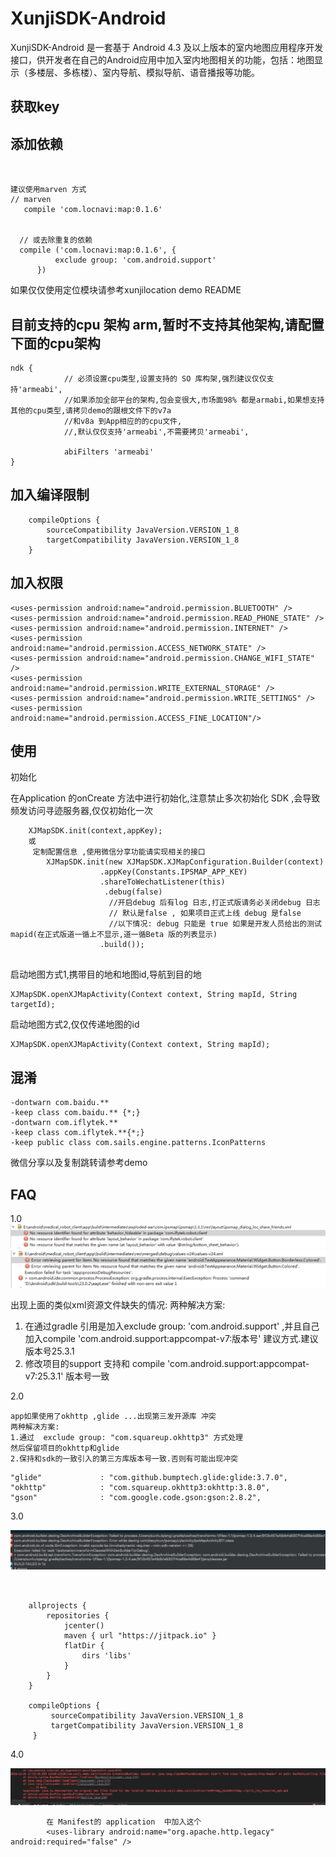 # XunjiSDK-Android


XunjiSDK-Android 是一套基于 Android 4.3 及以上版本的室内地图应用程序开发接口，供开发者在自己的Android应用中加入室内地图相关的功能，包括：地图显示（多楼层、多栋楼）、室内导航、模拟导航、语音播报等功能。

## 获取key

## 添加依赖

```


建议使用marven 方式
// marven
   compile 'com.locnavi:map:0.1.6'


  // 或去除重复的依赖
  compile ('com.locnavi:map:0.1.6', {
          exclude group: 'com.android.support'
      })

```
如果仅仅使用定位模块请参考xunjilocation demo README


## 目前支持的cpu 架构 arm,暂时不支持其他架构,请配置下面的cpu架构
```
ndk {
            // 必须设置cpu类型,设置支持的 SO 库构架,强烈建议仅仅支持'armeabi',
            //如果添加全部平台的架构,包会变很大,市场面98% 都是armabi,如果想支持其他的cpu类型,请拷贝demo的跟根文件下的v7a
            //和v8a 到App相应的的cpu文件,
            //,默认仅仅支持'armeabi',不需要拷贝'armeabi',

            abiFilters 'armeabi'
}
```


## 加入编译限制

```
    compileOptions {
        sourceCompatibility JavaVersion.VERSION_1_8
        targetCompatibility JavaVersion.VERSION_1_8
    }

```


## 加入权限
```
<uses-permission android:name="android.permission.BLUETOOTH" />
<uses-permission android:name="android.permission.READ_PHONE_STATE" />
<uses-permission android:name="android.permission.INTERNET" />
<uses-permission android:name="android.permission.ACCESS_NETWORK_STATE" />
<uses-permission android:name="android.permission.CHANGE_WIFI_STATE" />
<uses-permission android:name="android.permission.WRITE_EXTERNAL_STORAGE" />
<uses-permission android:name="android.permission.WRITE_SETTINGS" />
<uses-permission android:name="android.permission.ACCESS_FINE_LOCATION"/>

```

## 使用
初始化

在Application 的onCreate 方法中进行初始化,注意禁止多次初始化 SDK ,会导致频发访问寻迹服务器,仅仅初始化一次
```
    XJMapSDK.init(context,appKey);
    或
     定制配置信息 ,使用微信分享功能请实现相关的接口
        XJMapSDK.init(new XJMapSDK.XJMapConfiguration.Builder(context)
                    .appKey(Constants.IPSMAP_APP_KEY)
                    .shareToWechatListener(this)
                     .debug(false)
                      //开启debug 后有log 日志,打正式版请务必关闭debug 日志
                      // 默认是false , 如果项目正式上线 debug 是false
                      //以下情况: debug 只能是 true 如果是开发人员给出的测试 mapid(在正式版道一循上不显示,道一循Beta 版的列表显示)
                    .build());
                
```

启动地图方式1,携带目的地和地图id,导航到目的地
```
XJMapSDK.openXJMapActivity(Context context, String mapId, String targetId);

```

启动地图方式2,仅仅传递地图的id
```
XJMapSDK.openXJMapActivity(Context context, String mapId);

```


## 混淆
```
-dontwarn com.baidu.**
-keep class com.baidu.** {*;}
-dontwarn com.iflytek.**
-keep class com.iflytek.**{*;}
-keep public class com.sails.engine.patterns.IconPatterns
```

微信分享以及复制跳转请参考demo

## FAQ
1.0
![](/pic/7991511168017_.pic.jpg)
![](/pic/8021511168507_.pic.jpg)

出现上面的类似xml资源文件缺失的情况:
两种解决方案:
1. 在通过gradle 引用是加入exclude group: 'com.android.support' ,并且自己加入compile 'com.android.support:appcompat-v7:版本号'
建议方式.建议版本号25.3.1
2. 修改项目的support 支持和  compile 'com.android.support:appcompat-v7:25.3.1' 版本号一致

2.0 
```
app如果使用了okhttp ,glide ...出现第三发开源库 冲突
两种解决方案:
1.通过  exclude group: "com.squareup.okhttp3" 方式处理
然后保留项目的okhttp和glide 
2.保持和sdk的一致引入的第三方库版本号一致.否则有可能出现冲突
```
```
"glide"             : "com.github.bumptech.glide:glide:3.7.0",
"okhttp"            : "com.squareup.okhttp3:okhttp:3.8.0",
"gson"              : "com.google.code.gson:gson:2.8.2",
 ```        


 3.0
 
![](/pic/AC0BDB3E-C313-4644-AB5F-F3C8FA209AEC.png) 
```


    allprojects {
        repositories {
            jcenter()
            maven { url "https://jitpack.io" }
            flatDir {
                dirs 'libs'
            }
        }
    }
    
    compileOptions {
         sourceCompatibility JavaVersion.VERSION_1_8
         targetCompatibility JavaVersion.VERSION_1_8
     }

```

 4.0

![](/pic/WX20181226-175503@2x.png)
```
        在 Manifest的 application  中加入这个
        <uses-library android:name="org.apache.http.legacy" android:required="false" />

```


